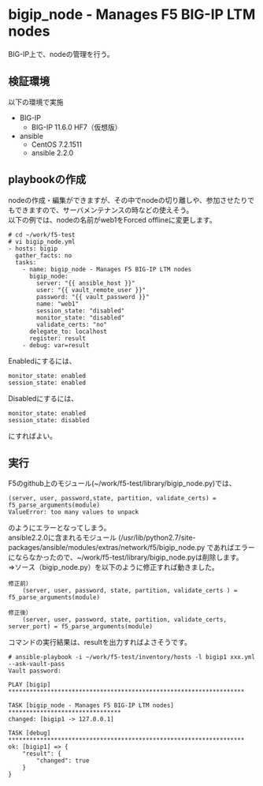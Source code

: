 # bigip_node - Manages F5 BIG-IP LTM nodes
BIG-IP上で、nodeの管理を行う。
## 検証環境
以下の環境で実施

- BIG-IP
  - BIG-IP 11.6.0 HF7（仮想版）
- ansible
  - CentOS 7.2.1511
  - ansible 2.2.0

## playbookの作成
nodeの作成・編集ができますが、その中でnodeの切り離しや、参加させたりでもできますので、サーバメンテナンスの時などの使えそう。  
以下の例では、nodeの名前がweb1をForced offlineに変更します。
```
# cd ~/work/f5-test
# vi bigip_node.yml
- hosts: bigip
  gather_facts: no
  tasks:
    - name: bigip_node - Manages F5 BIG-IP LTM nodes
      bigip_node:
        server: "{{ ansible_host }}"
        user: "{{ vault_remote_user }}"
        password: "{{ vault_password }}"
        name: "web1"
        session_state: "disabled"
        monitor_state: "disabled"
        validate_certs: "no"
      delegate_to: localhost
      register: result
    - debug: var=result
```
Enabledにするには、
```
monitor_state: enabled
session_state: enabled
```
Disabledにするには、
```
monitor_state: enabled
session_state: disabled
```
にすればよい。

## 実行
F5のgithub上のモジュール(~/work/f5-test/library/bigip_node.py)では、
```
(server, user, password,state, partition, validate_certs) = f5_parse_arguments(module)
ValueError: too many values to unpack
```
のようにエラーとなってしまう。  
ansible2.2.0に含まれるモジュール
(/usr/lib/python2.7/site-packages/ansible/modules/extras/network/f5/bigip_node.py
であればエラーにならなかったので、~/work/f5-test/library/bigip_node.pyは削除します。  
⇒ソース（bigip_node.py）を以下のように修正すれば動きました。
```
修正前）
    (server, user, password, state, partition, validate_certs ) = f5_parse_arguments(module)

修正後）
    (server, user, password, state, partition, validate_certs, server_port) = f5_parse_arguments(module)
```

コマンドの実行結果は、resultを出力すればよさそうです。
```
# ansible-playbook -i ~/work/f5-test/inventory/hosts -l bigip1 xxx.yml --ask-vault-pass
Vault password:

PLAY [bigip] *******************************************************************

TASK [bigip_node - Manages F5 BIG-IP LTM nodes] ********************************
changed: [bigip1 -> 127.0.0.1]

TASK [debug] *******************************************************************
ok: [bigip1] => {
    "result": {
        "changed": true
    }
}
```
